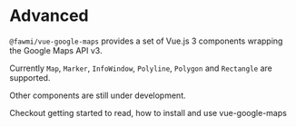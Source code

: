 # Advanced

`@fawmi/vue-google-maps` provides a set of Vue.js 3 components wrapping the Google Maps API v3.

Currently `Map`, `Marker`, `InfoWindow`, `Polyline`,  `Polygon` and `Rectangle` are supported.

Other components are still under development. 

Checkout getting started to read, how to install and use vue-google-maps
